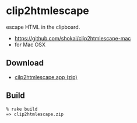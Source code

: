 clip2htmlescape
===============
escape HTML in the clipboard.

- https://github.com/shokai/clip2htmlescape-mac
- for Mac OSX

Download
--------

* [cilp2htmlescape.app (zip)](https://github.com/shokai/clip2htmlescape-mac/raw/master/clip2htmlescape.zip)

Build
-----

    % rake build
    => clip2htmlescape.zip

